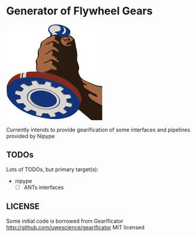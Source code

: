 # Generator of Flywheel Gears 


![gearificator logo](doc/images/gearificator-logo.png)

Currently intends to provide gearification of some interfaces and
pipelines provided by Nipype 

TODOs
-----

Lots of TODOs, but primary target(s):
- nipype
  - [ ] ANTs interfaces

LICENSE
-------
Some initial code is borrowed from Gearificator
http://github.com/uwescience/gearificator
MIT licensed
